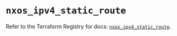 # `nxos_ipv4_static_route`

Refer to the Terraform Registry for docs: [`nxos_ipv4_static_route`](https://registry.terraform.io/providers/ciscodevnet/nxos/0.5.10/docs/resources/ipv4_static_route).
